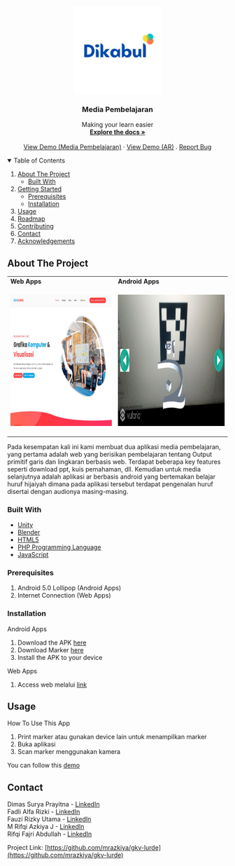 <!--
*** Thanks for checking out the Best-README-Template. If you have a suggestion
*** that would make this better, please fork the repo and create a pull request
*** or simply open an issue with the tag "enhancement".
*** Thanks again! Now go create something AMAZING! :D
-->



<!-- PROJECT SHIELDS -->
<!--
*** I'm using markdown "reference style" links for readability.
*** Reference links are enclosed in brackets [ ] instead of parentheses ( ).
*** See the bottom of this document for the declaration of the reference variables
*** for contributors-url, forks-url, etc. This is an optional, concise syntax you may use.
*** https://www.markdownguide.org/basic-syntax/#reference-style-links
-->



<!-- PROJECT LOGO -->
<br />
<p align="center">
  <a href="https://github.com/othneildrew/Best-README-Template">
    <img src="assets/logo.jpeg" alt="Logo" width="200" height="200">
  </a>

  <h3 align="center">Media Pembelajaran</h3>

  <p align="center">
    Making your learn easier
    <br />
    <a href="https://github.com/mrazkiya/gkv-lurde/"><strong>Explore the docs »</strong></a>
    <br />
    <br />
    <a href="https://youtu.be/6pdZGNVzaKw">View Demo (Media Pembelajaran)</a>
    ·
    <a href="https://youtu.be/6pdZGNVzaKw">View Demo (AR)</a>
    .
    <a href="https://github.com/windaangellina/RustDetector/issues">Report Bug</a>
  </p>
</p>



<!-- TABLE OF CONTENTS -->
<details open="open">
  <summary>Table of Contents</summary>
  <ol>
    <li>
      <a href="#about-the-project">About The Project</a>
      <ul>
        <li><a href="#built-with">Built With</a></li>
      </ul>
    </li>
    <li>
      <a href="#getting-started">Getting Started</a>
      <ul>
        <li><a href="#prerequisites">Prerequisites</a></li>
        <li><a href="#installation">Installation</a></li>
      </ul>
    </li>
    <li><a href="#usage">Usage</a></li>
    <li><a href="#roadmap">Roadmap</a></li>
    <li><a href="#contributing">Contributing</a></li>
<!--     <li><a href="#license">License</a></li> -->
    <li><a href="#contact">Contact</a></li>
    <li><a href="#acknowledgements">Acknowledgements</a></li>
  </ol>
</details>



<!-- ABOUT THE PROJECT -->
## About The Project

<table>
    <tr>
        <td><strong>     Web Apps          </strong></td>
        <td><strong>  Android Apps     </strong></td>
    </tr>
    <tr>
        <td>
          <span>&nbsp;&nbsp;&nbsp;&nbsp;&nbsp;&nbsp;&nbsp;&nbsp;</span>
          <img src="assets/web.JPG" alt="Logo" width="500" height="300">
          <span>&nbsp;&nbsp;&nbsp;&nbsp;&nbsp;&nbsp;&nbsp;&nbsp;</span>
        </td>
        <td>
          <span>&nbsp;&nbsp;&nbsp;&nbsp;&nbsp;&nbsp;&nbsp;&nbsp;</span>
          <img src="assets/android.jpg" alt="Logo" width="500" height="300">
          <span>&nbsp;&nbsp;&nbsp;&nbsp;&nbsp;&nbsp;&nbsp;&nbsp;</span>
      </td>
    </tr>
</table>
    
Pada kesempatan kali ini kami membuat dua aplikasi media pembelajaran, yang pertama adalah web yang berisikan pembelajaran tentang Output primitif garis dan lingkaran berbasis web. Terdapat beberapa key features seperti download ppt, kuis pemahaman, dll. Kemudian untuk media selanjutnya adalah aplikasi ar berbasis android yang bertemakan belajar huruf hijaiyah dimana pada aplikasi tersebut terdapat pengenalan huruf disertai dengan audionya masing-masing.


### Built With

* [Unity](https://unity.com/)
* [Blender](https://www.blender.org/)
* [HTML5](https://cloud.google.com)
* [PHP Programming Language](https://www.php.net/)
* [JavaScript](https://www.javascript.com/)



### Prerequisites

1. Android 5.0 Lollipop (Android Apps)
2. Internet Connection (Web Apps)

### Installation

Android Apps
1. Download the APK [here](https://bit.ly/DikobulAPK)
2. Download Marker [here]()
3. Install the APK to your device


Web Apps
1. Access web melalui [link](http://gkvlurde.logart.id/) 



<!-- USAGE EXAMPLES -->
## Usage

How To Use This App
1. Print marker atau gunakan device lain untuk menampilkan marker
2. Buka aplikasi
3. Scan marker menggunakan kamera

You can follow this [demo](https://youtu.be/ERyjl43uAzk)




<!-- CONTACT -->
## Contact

Dimas Surya Prayitna - [LinkedIn](https://www.linkedin.com/in/auboktav/)  <br>
Fadli Alfa Rizki - [LinkedIn](https://www.linkedin.com/in/hendra-lingga-wijaya-955b80207/)  <br>
Fauzi Rizky Utama - [LinkedIn](https://www.linkedin.com/in/lenyarinda/)  <br>
M Rifqi Azkiya J - [LinkedIn](https://www.linkedin.com/in/mrazkiya/)  <br>
Rifqi Fajri Abdullah - [LinkedIn](http://www.linkedin.com/in/rudiharyanto/) <br>

Project Link: [https://github.com/mrazkiya/gkv-lurde](https://github.com/mrazkiya/gkv-lurde)






<!-- MARKDOWN LINKS & IMAGES -->
<!-- https://www.markdownguide.org/basic-syntax/#reference-style-links -->
[contributors-shield]: https://img.shields.io/github/contributors/othneildrew/Best-README-Template.svg?style=for-the-badge
[contributors-url]: https://github.com/othneildrew/Best-README-Template/graphs/contributors
[forks-shield]: https://img.shields.io/github/forks/othneildrew/Best-README-Template.svg?style=for-the-badge
[forks-url]: https://github.com/othneildrew/Best-README-Template/network/members
[stars-shield]: https://img.shields.io/github/stars/othneildrew/Best-README-Template.svg?style=for-the-badge
[stars-url]: https://github.com/othneildrew/Best-README-Template/stargazers
[issues-shield]: https://img.shields.io/github/issues/othneildrew/Best-README-Template.svg?style=for-the-badge
[issues-url]: https://github.com/othneildrew/Best-README-Template/issues
[license-shield]: https://img.shields.io/github/license/othneildrew/Best-README-Template.svg?style=for-the-badge
[license-url]: https://github.com/othneildrew/Best-README-Template/blob/master/LICENSE.txt
[linkedin-shield]: https://img.shields.io/badge/-LinkedIn-black.svg?style=for-the-badge&logo=linkedin&colorB=555
[linkedin-url]: https://linkedin.com/in/othneildrew
[product-screenshot]: images/screenshot.png
